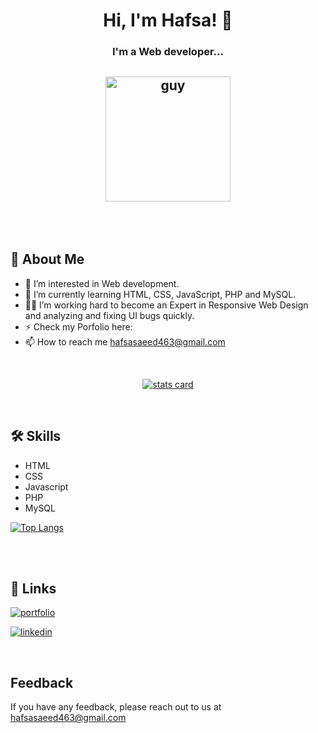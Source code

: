 <h1 align="center">Hi, I'm Hafsa! 👋 </h1>
<h3 align="center">I'm a Web developer...</h3>
<h2 align ="center"><img align="center" height="200px" alt="guy"  src="https://d1jnx9ba8s6j9r.cloudfront.net/blog/wp-content/uploads/2019/10/website-528x204.png" /> </h2><br><br>
<!-- ![Logo](https://i.gifer.com/DXKg.gif) -->
<!-- # Hi, I'm Hafsa! 👋 -->


## 🚀 About Me
- 👀 I’m interested in Web development.
- 🌱 I’m currently learning HTML, CSS, JavaScript, PHP and MySQL.
- 👩‍💻 I’m working hard to become an Expert in Responsive Web Design and analyzing and fixing UI bugs quickly.
- ⚡️ Check my Porfolio here: 
- 📫 How to reach me hafsasaeed463@gmail.com

<br>

<!-- ![Hafsa76 GitHub stats](https://github-readme-stats.vercel.app/api?username=Hafsa76&show_icons=true&theme=radical) -->
<p align="center">
<a align= "center" href="https://github.com/Hafsa76">
  <img alt= "stats card" src="https://github-readme-stats.vercel.app/api?username=Hafsa76&show_icons=true&theme=radical" />
</a>
</p>
<br>

## 🛠 Skills
- HTML
- CSS
- Javascript              
- PHP
- MySQL        


 [![Top Langs](https://github-readme-stats.vercel.app/api/top-langs/?username=Hafsa76&layout=compact)](https://github.com/Hafsa76/github-readme-stats)

<!--  HTML, CSS, Javascript, PHP and MySQL. -->


<br><br>
## 🔗 Links
[![portfolio](https://img.shields.io/badge/my_portfolio-000?style=for-the-badge&logo=ko-fi&logoColor=white)](https://katherineoelsner.com/)

[![linkedin](https://img.shields.io/badge/linkedin-0A66C2?style=for-the-badge&logo=linkedin&logoColor=white)](https://www.linkedin.com/)


<!---
Hafsa76/Hafsa76 is a ✨ special ✨ repository because its `README.md` (this file) appears on your GitHub profile.
You can click the Preview link to take a look at your changes.
--->
<!-- [![Hafsa76 GitHub stats](https://github-readme-stats.vercel.app/api?username=Hafsa76)](https://github.com/Hafsa76/github-readme-stats)
![Anurag's GitHub stats](https://github-readme-stats.vercel.app/api?username=anuraghazra&hide=contribs,prs)
![Anurag's GitHub stats](https://github-readme-stats.vercel.app/api?username=anuraghazra&count_private=true)
![Anurag's GitHub stats](https://github-readme-stats.vercel.app/api?username=anuraghazra&show_icons=true) -->

<br>

## Feedback

If you have any feedback, please reach out to us at hafsasaeed463@gmail.com


<!--  <h1>The progress element</h1>
![language](https://user-images.githubusercontent.com/110823270/190657983-eaa29ce0-7017-4841-84af-1a0ddf0cf694.png)
 -->






<!-- &bg_color=DEG,COLOR1,COLOR2,COLOR3...COLOR10 -->
<!-- [![Readme Card](https://github-readme-stats.vercel.app/api/pin/?username=Hafsa76&repo=Hafsa76)](https://github.com/Hafsa76/Hafsa76) -->
<!-- [![Top Langs](https://github-readme-stats.vercel.app/api/top-langs/?username=anuraghazra)](https://github.com/anuraghazra/github-readme-stats) -->
<!-- [![Top Langs](https://github-readme-stats.vercel.app/api/top-langs/?username=Hafsa76&layout=compact)](https://github.com/Hafsa76/Hafsa76) -->
<!-- [![Top Langs](https://github-readme-stats.vercel.app/api/top-langs/?username=anuraghazra&layout=compact)](https://github.com/anuraghazra/github-readme-stats) -->
<!-- [![Top Langs](https://github-readme-stats.vercel.app/api/top-langs/?username=anuraghazra&langs_count=5)](https://github.com/anuraghazra/github-readme-stats) -->
<!-- <a href="https://github.com/anuraghazra/github-readme-stats">
  <img align="center" src="https://github-readme-stats.vercel.app/api/pin/?username=anuraghazra&repo=github-readme-stats" />
</a>
<a href="https://github.com/anuraghazra/convoychat">
  <img align="center" src="https://github-readme-stats.vercel.app/api/pin/?username=anuraghazra&repo=convoychat" />
</a>

languages_card:
<p align="center">
<a align= "center" href="https://github.com/Hafsa76">
 <img alt= "stats card" src="https://github-readme-stats.vercel.app/api/top-langs/?username=Hafsa76&layout=compact)](https://github.com/Hafsa76/github-readme-stats" />
</a>
</p>
 [![Top Langs](https://github-readme-stats.vercel.app/api/top-langs/?username=Hafsa76&layout=compact)](https://github.com/Hafsa76/github-readme-stats)
 -->
 
 
 
